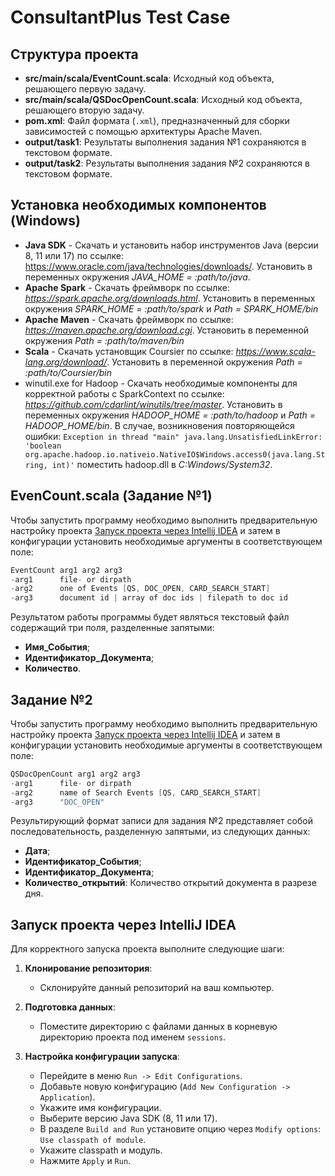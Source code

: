 # ConsultantPlus Test Case

## Структура проекта

- **src/main/scala/EventCount.scala**: Исходный код объекта, решающего первую задачу.
- **src/main/scala/QSDocOpenCount.scala**: Исходный код объекта, решающего вторую задачу.
- **pom.xml**: Файл формата (`.xml`), предназначенный для сборки зависимостей с помощью архитектуры Apache Maven.
- **output/task1**: Результаты выполнения задания №1 сохраняются в текстовом формате.
- **output/task2**: Результаты выполнения задания №2 сохраняются в текстовом формате.

## Установка необходимых компонентов (Windows)

- **Java SDK** - Скачать и установить набор инструментов Java (версии 8, 11 или 17) по ссылке: https://www.oracle.com/java/technologies/downloads/. Установить в переменных окружения *JAVA_HOME = :path/to/java*.
- **Apache Spark** - Скачать фреймворк по ссылке: *https://spark.apache.org/downloads.html*. Установить в переменных окружения *SPARK_HOME = :path/to/spark* и *Path = SPARK_HOME/bin*
- **Apache Maven** - Скачать фреймворк по ссылке: *https://maven.apache.org/download.cgi*. Установить в переменной окружения *Path = :path/to/maven/bin*
- **Scala** - Скачать установщик Coursier по ссылке: *https://www.scala-lang.org/download/*. Установить в переменной окружения *Path = :path/to/Coursier/bin*
- winutil.exe for Hadoop - Скачать необходимые компоненты для корректной работы с SparkContext по ссылке: *https://github.com/cdarlint/winutils/tree/master*. Установить в переменных окружения *HADOOP_HOME = :path/to/hadoop* и *Path = HADOOP_HOME/bin*. В случае, возникновения повторяющейся ошибки:
  `Exception in thread "main" java.lang.UnsatisfiedLinkError: 'boolean org.apache.hadoop.io.nativeio.NativeIO$Windows.access0(java.lang.String, int)'`
поместить hadoop.dll в *C:Windows/System32*.

## EvenCount.scala (Задание №1)

Чтобы запустить программу необходимо выполнить предварительную настройку проекта [Запуск проекта через Intellij IDEA](#Запуск-проекта) и затем в конфигурации установить необходимые аргументы в соответствующем поле:

```scala
EventCount arg1 arg2 arg3
-arg1      file- or dirpath
-arg2      one of Events [QS, DOC_OPEN, CARD_SEARCH_START]
-arg3      document id | array of doc ids | filepath to doc id
```
Результатом работы программы будет являться текстовый файл содержащий три поля, разделенные запятыми: 
- **Имя_События**;
- **Идентификатор_Документа**;
- **Количество**.

## Задание №2

Чтобы запустить программу необходимо выполнить предварительную настройку проекта [Запуск проекта через Intellij IDEA](#Запуск-проекта) и затем в конфигурации установить необходимые аргументы в соответствующем поле:
```scala
QSDocOpenCount arg1 arg2 arg3
-arg1      file- or dirpath
-arg2      name of Search Events [QS, CARD_SEARCH_START]
-arg3      "DOC_OPEN"
```
Результирующий формат записи для задания №2 представляет собой последовательность, разделенную запятыми, из следующих данных:
- **Дата**;
- **Идентификатор_События**;
- **Идентификатор_Документа**;
- **Количество_открытий**: Количество открытий документа в разрезе дня.


## Запуск проекта через IntelliJ IDEA

Для корректного запуска проекта выполните следующие шаги:

1. **Клонирование репозитория**:
   - Склонируйте данный репозиторий на ваш компьютер.

2. **Подготовка данных**:
   - Поместите директорию с файлами данных в корневую директорию проекта под именем `sessions`.

3. **Настройка конфигурации запуска**:
   - Перейдите в меню `Run -> Edit Configurations`.
   - Добавьте новую конфигурацию (`Add New Configuration -> Application`).
   - Укажите имя конфигурации.
   - Выберите версию Java SDK (8, 11 или 17).
   - В разделе `Build and Run` установите опцию через `Modify options`: `Use classpath of module`.
   - Укажите classpath и модуль.
   - Нажмите `Apply` и `Run`.
